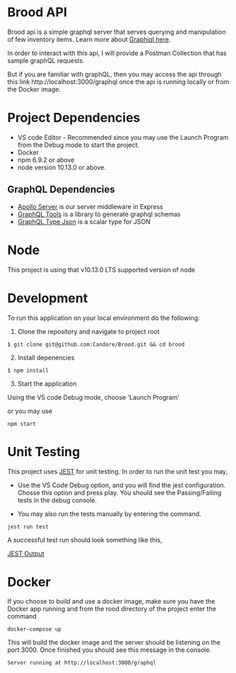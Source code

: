 # Brood API 
Brood api is a simple graphql server that serves querying and manipulation of few inventory items.
Learn more about [Graphiql here](https://github.com/graphql/graphiql).

In order to interact with this api, I will provide a Postman Collection that has sample graphQL requests.

But if you are familiar with graphQL, then you may access the api through this link http://localhost:3000/graphql once the api is running locally
or from the Docker image.

# Project Dependencies
* VS code Editor - Recommended since you may use the Launch Program from the Debug mode to start the project.
* Docker
* npm 6.9.2 or above
* node version 10.13.0 or above.

## GraphQL Dependencies 

* [Apollo Server](https://www.apollographql.com/docs/apollo-server/index.html) is our server middleware in Express 
* [GraphQL Tools](https://www.apollographql.com/docs/graphql-tools/index.html) is a library to generate graphql schemas
* [GraphQL Type Json](https://github.com/taion/graphql-type-json) is a scalar type for JSON  

# Node
This project is using that v10.13.0 LTS supported version of node

# Development

To run this application on your local environment do the following: 

1. Clone the repository and navigate to project root

```
$ git clone git@github.com:Candore/Brood.git && cd brood
```

2. Install depenencies

```
$ npm install
```

3. Start the application

Using the VS code Debug mode, choose 'Launch Program'

or you may use 
```
npm start
```
# Unit Testing

 This project uses [JEST](https://jestjs.io/docs/en/getting-started) for unit testing.
 In order to run the unit test you may,
 * Use the VS Code Debug option, and you will find the jest configuration. Chosse this option and press play.
   You should see the Passing/Failing tests in the debug console.

 * You may also run the tests manually by entering the command.
 
 ```
jest run test 
```
 A successful test run should look something like this,

[JEST Output](https://github.com/Candore/Brood/blob/master/images/jest_output.png)
# Docker

If you choose to build and use a docker image, make sure you have the Docker app running and from the rood directory of the project enter the command
```
docker-compose up
```

This will build the docker image and the server should be listening on the port 3000.
Once finished you should see this message in the console.

```
Server running at http://localhost:3000/graphql
```
